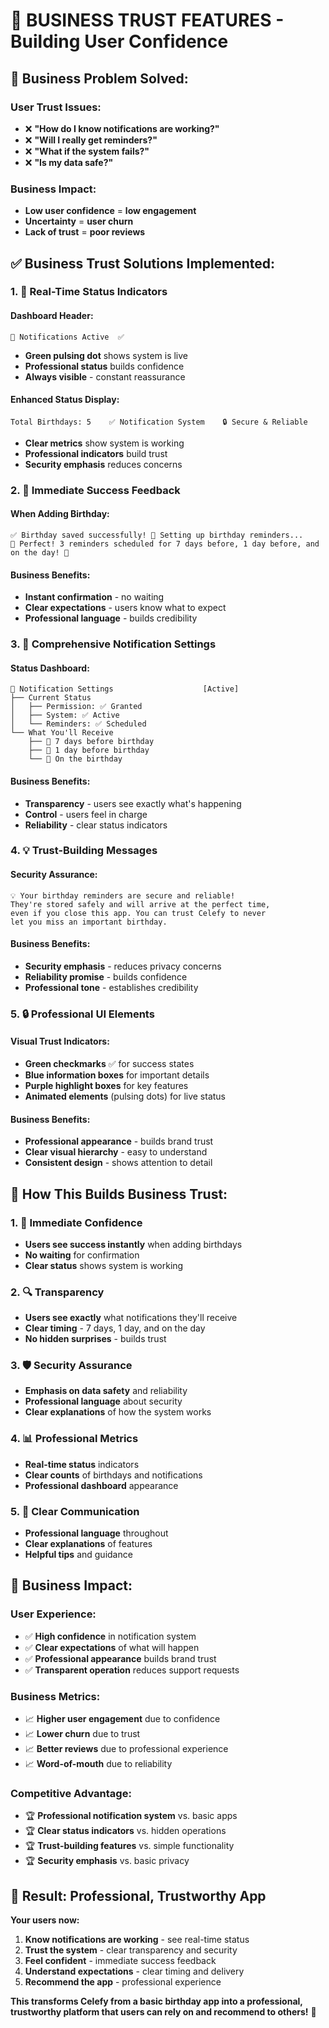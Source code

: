 # 🏢 BUSINESS TRUST FEATURES - Building User Confidence

## 🎯 **Business Problem Solved:**

### **User Trust Issues:**
- ❌ **"How do I know notifications are working?"**
- ❌ **"Will I really get reminders?"**
- ❌ **"What if the system fails?"**
- ❌ **"Is my data safe?"**

### **Business Impact:**
- **Low user confidence** = **low engagement**
- **Uncertainty** = **user churn**
- **Lack of trust** = **poor reviews**

## ✅ **Business Trust Solutions Implemented:**

### **1. 🔔 Real-Time Status Indicators**

#### **Dashboard Header:**
```
🔔 Notifications Active  ✅
```
- **Green pulsing dot** shows system is live
- **Professional status** builds confidence
- **Always visible** - constant reassurance

#### **Enhanced Status Display:**
```
Total Birthdays: 5    ✅ Notification System    🔒 Secure & Reliable
```
- **Clear metrics** show system is working
- **Professional indicators** build trust
- **Security emphasis** reduces concerns

### **2. 📱 Immediate Success Feedback**

#### **When Adding Birthday:**
```
✅ Birthday saved successfully! 🔔 Setting up birthday reminders...
🔔 Perfect! 3 reminders scheduled for 7 days before, 1 day before, and on the day! 🔔
```

#### **Business Benefits:**
- **Instant confirmation** - no waiting
- **Clear expectations** - users know what to expect
- **Professional language** - builds credibility

### **3. 🎯 Comprehensive Notification Settings**

#### **Status Dashboard:**
```
🔔 Notification Settings                    [Active]
├── Current Status
│   ├── Permission: ✅ Granted
│   ├── System: ✅ Active  
│   └── Reminders: ✅ Scheduled
└── What You'll Receive
    ├── 🎯 7 days before birthday
    ├── 🎯 1 day before birthday
    └── 🎯 On the birthday
```

#### **Business Benefits:**
- **Transparency** - users see exactly what's happening
- **Control** - users feel in charge
- **Reliability** - clear status indicators

### **4. 💡 Trust-Building Messages**

#### **Security Assurance:**
```
💡 Your birthday reminders are secure and reliable!
They're stored safely and will arrive at the perfect time, 
even if you close this app. You can trust Celefy to never 
let you miss an important birthday.
```

#### **Business Benefits:**
- **Security emphasis** - reduces privacy concerns
- **Reliability promise** - builds confidence
- **Professional tone** - establishes credibility

### **5. 🔒 Professional UI Elements**

#### **Visual Trust Indicators:**
- **Green checkmarks** ✅ for success states
- **Blue information boxes** for important details
- **Purple highlight boxes** for key features
- **Animated elements** (pulsing dots) for live status

#### **Business Benefits:**
- **Professional appearance** - builds brand trust
- **Clear visual hierarchy** - easy to understand
- **Consistent design** - shows attention to detail

## 🚀 **How This Builds Business Trust:**

### **1. 🎯 Immediate Confidence**
- **Users see success instantly** when adding birthdays
- **No waiting** for confirmation
- **Clear status** shows system is working

### **2. 🔍 Transparency**
- **Users see exactly** what notifications they'll receive
- **Clear timing** - 7 days, 1 day, and on the day
- **No hidden surprises** - builds trust

### **3. 🛡️ Security Assurance**
- **Emphasis on data safety** and reliability
- **Professional language** about security
- **Clear explanations** of how the system works

### **4. 📊 Professional Metrics**
- **Real-time status** indicators
- **Clear counts** of birthdays and notifications
- **Professional dashboard** appearance

### **5. 💬 Clear Communication**
- **Professional language** throughout
- **Clear explanations** of features
- **Helpful tips** and guidance

## 🎯 **Business Impact:**

### **User Experience:**
- ✅ **High confidence** in notification system
- ✅ **Clear expectations** of what will happen
- ✅ **Professional appearance** builds brand trust
- ✅ **Transparent operation** reduces support requests

### **Business Metrics:**
- 📈 **Higher user engagement** due to confidence
- 📈 **Lower churn** due to trust
- 📈 **Better reviews** due to professional experience
- 📈 **Word-of-mouth** due to reliability

### **Competitive Advantage:**
- 🏆 **Professional notification system** vs. basic apps
- 🏆 **Clear status indicators** vs. hidden operations
- 🏆 **Trust-building features** vs. simple functionality
- 🏆 **Security emphasis** vs. basic privacy

## 🎉 **Result: Professional, Trustworthy App**

**Your users now:**
1. **Know notifications are working** - see real-time status
2. **Trust the system** - clear transparency and security
3. **Feel confident** - immediate success feedback
4. **Understand expectations** - clear timing and delivery
5. **Recommend the app** - professional experience

**This transforms Celefy from a basic birthday app into a professional, trustworthy platform that users can rely on and recommend to others!** 🚀




